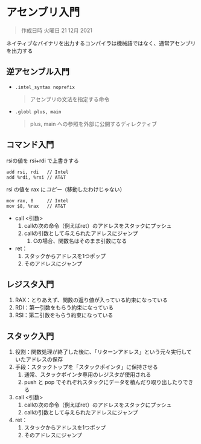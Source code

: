 # アセンブリ入門

> 作成日時 火曜日 21 12月 2021

ネイティブなバイナリを出力するコンパイラは機械語ではなく、通常アセンブリを出力する

## 逆アセンブル入門

* `.intel_syntax noprefix`
  > アセンブリの文法を指定する命令
* `.globl plus, main`
   > plus, main への参照を外部に公開するディレクティブ

## コマンド入門

rsiの値を rsi+rdi で上書きする

```x64
add rsi, rdi   // Intel
add %rdi, %rsi // AT&T
```

rsi の値を rax に*コピー*（移動したわけじゃない）

```x64
mov rax, 8     // Intel
mov $8, %rax   // AT&T
```

* call <引数>
   1. callの次の命令（例えばret）のアドレスをスタックにプッシュ
   2. callの引数として与えられたアドレスにジャンプ
      1. Cの場合、関数名はそのまま引数になる
* ret：
   1. スタックからアドレスを1つポップ
   2. そのアドレスにジャンプ

## レジスタ入門

1. RAX：とりあえず、関数の返り値が入っている約束になっている
2. RDI：第一引数をもらう約束になっている
3. RSI：第二引数をもらう約束になっている

## スタック入門

1. 役割：関数処理が終了した後に、「リターンアドレス」という元々実行していたアドレスの保存
2. 手段：スタックトップを「スタックポインタ」に保持させる
   1. 通常、スタックポインタ専用のレジスタが使用される
   2. push と pop でそれぞれスタックにデータを積んだり取り出したりできる
3. call <引数>
   1. callの次の命令（例えばret）のアドレスをスタックにプッシュ
   2. callの引数として与えられたアドレスにジャンプ
4. ret：
   1. スタックからアドレスを1つポップ
   2. そのアドレスにジャンプ
